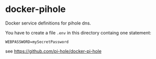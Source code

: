 # docker-pihole

Docker service definitions for pihole dns.

You have to create a file `.env` in this directory containg one statement:

```
WEBPASSWORD=mySecretPassword
```

see https://github.com/pi-hole/docker-pi-hole

